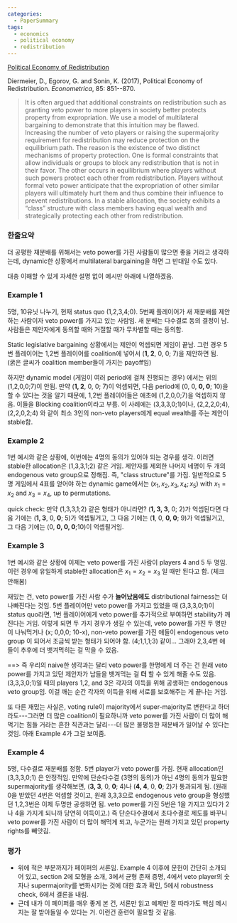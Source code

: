 ```yaml
---
categories:
  - PaperSummary
tags:
  - economics
  - political economy
  - redistribution
---
```


[Political Economy of Redistribution](https://doi.org/10.3982/ECTA12132)

Diermeier, D., Egorov, G. and Sonin, K. (2017), Political Economy of Redistribution. _Econometrica_, 85: 851--870.

> It is often argued that additional constraints on redistribution such as granting veto power to more players in society better protects property from expropriation. We use a model of multilateral bargaining to demonstrate that this intuition may be flawed. Increasing the number of veto players or raising the supermajority requirement for redistribution may reduce protection on the equilibrium path. The reason is the existence of two distinct mechanisms of property protection. One is formal constraints that allow individuals or groups to block any redistribution that is not in their favor. The other occurs in equilibrium where players without such powers protect each other from redistribution. Players without formal veto power anticipate that the expropriation of other similar players will ultimately hurt them and thus combine their influence to prevent redistributions. In a stable allocation, the society exhibits a “class” structure with class members having equal wealth and strategically protecting each other from redistribution.

### 한줄요약
더 공평한 재분배를 위해서는 veto power를 가진 사람들이 많으면 좋을 거라고 생각하는데, dynamic한 상황에서 multilateral bargaining을 하면 그 반대일 수도 있다.


대충 이해할 수 있게 자세한 설명 없이 예시만 아래에 나열하겠음.

### Example 1

5명, 10유닛 나누기, 현재 status quo (1,2,3,4;0). 5번째 플레이어가 새 재분배를 제안하는 사람이자 veto power를 가지고 있는 사람임. 새 분배는 다수결로 동의 결정이 남. 사람들은 제안자에게 동의할 때와 거절할 때가 무차별할 때는 동의함.

Static legislative bargaining 상황에서는 제안이 억셉되면 게임이 끝남. 그런 경우 5번 플레이어는 1,2번 플레이어를 coalition에 넣어서 (**1, 2**, 0, 0; 7)을 제안하면 됨.  
(굵은 글씨가 coalition member들이 가지는 payoff임)

하지만 dynamic model (게임이 여러 period에 걸쳐 진행되는 경우) 에서는 위의 (1,2,0,0;7)이 안됨. 만약 (**1, 2**, 0, 0; 7)이 억셉되면, 다음 period에 (0, 0, **0, 0**; 10)을 할 수 있다는 것을 알기 때문에, 1,2번 플레이어들은 애초에 (1,2,0,0;7)을 억셉하지 않음. 이들을 Blocking coalition이라고 부름. 이 사례에는 (3,3,3,0;1)이나, (2,2,2,0;4), (2,2,0,2;4) 와 같이 최소 3인의 non-veto players에게 equal wealth를 주는 제안이 stable함.  

### Example 2

1번 예시와 같은 상황에, 이번에는 4명의 동의가 있어야 되는 경우를 생각. 이러면 stable한 allocation은 (1,3,3,1;2) 같은 거임. 제안자를 제외한 나머지 네명이 두 개의 endogenous veto group으로 정해짐. 즉, \"class structure\"를 가짐. 일반적으로 5명 게임에서 4표를 얻어야 하는 dynamic game에서는 $(x_1, x_2, x_3, x_4; x_5)$ with $x_1=x_2$ and $x_3=x_4$, up to permutations.

quick check: 만약 (1,3,3,1;2) 같은 형태가 아니라면? (**1, 3, 3**, 0; 2)가 억셉된다면 다음 기에는 (**1, 3**, 0, **0**; 5)가 억셉될거고, 그 다음 기에는 (**1**, 0, **0, 0**; 9)가 억셉될거고, 그 다음 기에는 (0, **0, 0, 0**;10)이 억셉될거임.  

### Example 3
1번 예시와 같은 상황에 이제는 veto power를 가진 사람이 players 4 and 5 두 명임. 이런 경우에 유일하게 stable한 allocation은 $x_1 = x_2 = x_3$ 일 때만 된다고 함. (체크 안해봄)

재밌는 건, veto power를 가진 사람 수가 **늘어났음에도** distributional fairness는 더 나빠진다는 것임. 5번 플레이어만 veto power를 가지고 있었을 때 (3,3,3,0;1)이 status quo라면, 1번 플레이어에게 veto power를 추가적으로 부여하면 stability가 깨진다는 거임. 이렇게 되면 두 가지 경우가 생길 수 있는데, veto power를 가진 두 명만이 나눠먹거나 (x; 0,0,0; 10-x), non-veto power를 가진 애들이 endogenous veto group 이 되어서 조금씩 받는 형태가 되어야 함. (4;1,1,1;3) 같이... 그래야 2,3,4번 애들이 추후에 더 뱃겨먹히는 걸 막을 수 있음.

==> 즉 우리의 naive한 생각과는 달리 veto power를 한명에게 더 주는 건 원래 veto power를 가지고 있던 제안자가 남들을 뱃겨먹는 걸 **더** 할 수 있게 해줄 수도 있음. (3,3,3,0;1)일 때의 players 1,2, and 3은 각자의 이득을 위해 공생하는 endogenous veto group임. 이걸 깨는 순간 각자의 이득을 위해 서로를 보호해주는 게 끝나는 거임.  

또 다른 재밌는 사실은, voting rule이 majority에서 super-majority로 변한다고 하더라도---그러면 더 많은 coalition이 필요하니까 veto power를 가진 사람이 더 많이 해먹기는 힘들 거라는 흔한 직관과는 달리---더 많은 불평등한 재분배가 일어날 수 있다는 것임. 아래 Example 4가 그걸 보여줌.  

### Example 4
5명, 다수결로 재분배를 정함. 5번 player가 veto power를 가짐. 현재 allocation인 (3,3,3,0;1) 은 안정적임. 만약에 단순다수결 (3명의 동의)가 아닌 4명의 동의가 필요한 supermajority를 생각해보면, (**3, 3**, 0, **0**; 4)나 (**4, 4**, 0, **0**; 2)가 통과되게 됨. (원래 0을 받았던 4번은 억셉할 것이고, 원래 3,3,3으로 endogenous veto group을 형성했던 1,2,3번은 이제 두명만 공생하면 됨. veto power를 가진 5번은 1을 가지고 있다가 2나 4을 가지게 되니까 당연히 이득이고.) 즉 단순다수결에서 초다수결로 제도를 바꾸니 veto power를 가진 사람이 더 많이 해먹게 되고, 누군가는 원래 가지고 있던 property rights를 빼앗김.


### 평가
- 위에 적은 부분까지가 페이퍼의 서론임. Example 4 이후에 문헌이 간단히 소개되어 있고, section 2에 모형을 소개, 3에서 균형 존재 증명, 4에서 veto player의 숫자나 supermajority를 변화시키는 것에 대한 효과 확인, 5에서 robustness check, 6에서 결론을 내림.
- 근데 내가 이 페이퍼를 매우 좋게 본 건, 서론만 읽고 예제만 잘 따라가도 핵심 메시지는 잘 받아들일 수 있다는 거. 이런건 훈련이 필요할 것 같음.
